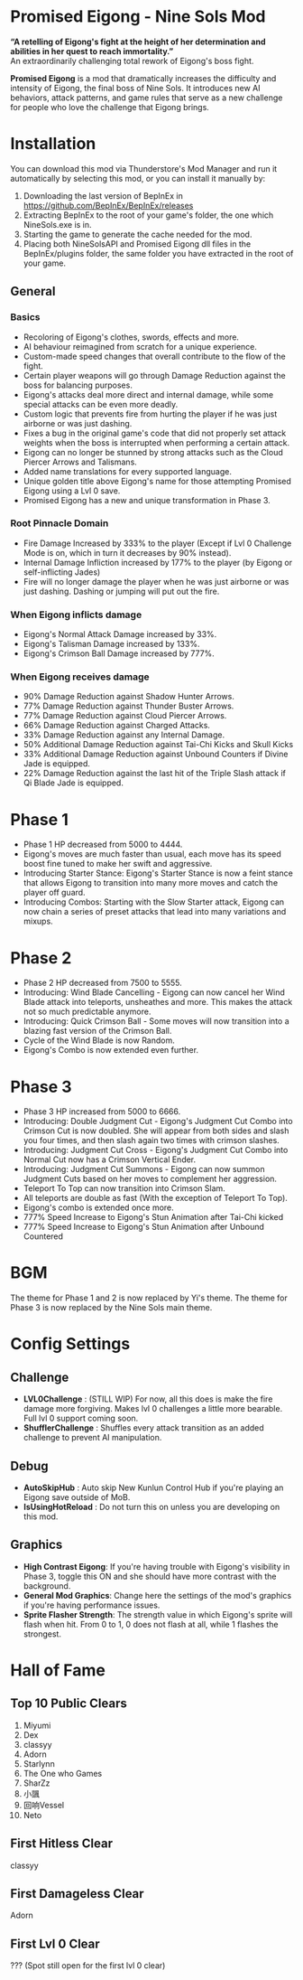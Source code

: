 # Promised Eigong - Nine Sols Mod

**“A retelling of Eigong's fight at the height of her determination and abilities in her quest to reach immortality.”**  
An extraordinarily challenging total rework of Eigong's boss fight.


**Promised Eigong** is a mod that dramatically increases the difficulty and intensity of Eigong, the final boss of Nine Sols. It introduces new AI behaviors, attack patterns, and game rules that
serve as a new challenge for people who love the challenge that Eigong brings.

# Installation

You can download this mod via Thunderstore's Mod Manager and run it automatically by selecting this mod, or you can install it manually by:

1. Downloading the last version of BepInEx in https://github.com/BepInEx/BepInEx/releases
2. Extracting BepInEx to the root of your game's folder, the one which NineSols.exe is in.
3. Starting the game to generate the cache needed for the mod.
4. Placing both NineSolsAPI and Promised Eigong dll files in the BepInEx/plugins folder, the same folder you have extracted in the root of your game.

## General
### Basics
- Recoloring of Eigong's clothes, swords, effects and more.
- AI behaviour reimagined from scratch for a unique experience.
- Custom-made speed changes that overall contribute to the flow of the fight.
- Certain player weapons will go through Damage Reduction against the boss for balancing purposes.
- Eigong's attacks deal more direct and internal damage, while some special attacks can be even more deadly.
- Custom logic that prevents fire from hurting the player if he was just airborne or was just dashing.
- Fixes a bug in the original game's code that did not properly set attack weights when the boss is interrupted when performing a certain attack.
- Eigong can no longer be stunned by strong attacks such as the Cloud Piercer Arrows and Talismans.
- Added name translations for every supported language.
- Unique golden title above Eigong's name for those attempting Promised Eigong using a Lvl 0 save.
- Promised Eigong has a new and unique transformation in Phase 3.

### Root Pinnacle Domain

- Fire Damage Increased by 333% to the player (Except if Lvl 0 Challenge Mode is on, which in turn it decreases by 90% instead).
- Internal Damage Infliction increased by 177% to the player (by Eigong or self-inflicting Jades)
- Fire will no longer damage the player when he was just airborne or was just dashing. Dashing or jumping will put out the fire.

### When Eigong inflicts damage

- Eigong's Normal Attack Damage increased by 33%.
- Eigong's Talisman Damage increased by 133%.
- Eigong's Crimson Ball Damage increased by 777%.

### When Eigong receives damage

- 90% Damage Reduction against Shadow Hunter Arrows.
- 77% Damage Reduction against Thunder Buster Arrows.
- 77% Damage Reduction against Cloud Piercer Arrows.
- 66% Damage Reduction against Charged Attacks.
- 33% Damage Reduction against any Internal Damage.
- 50% Additional Damage Reduction against Tai-Chi Kicks and Skull Kicks
- 33% Additional Damage Reduction against Unbound Counters if Divine Jade is equipped.
- 22% Damage Reduction against the last hit of the Triple Slash attack if Qi Blade Jade is equipped.

# Phase 1
- Phase 1 HP decreased from 5000 to 4444.
- Eigong's moves are much faster than usual, each move has its speed boost fine tuned to make her swift and aggressive.
- Introducing Starter Stance: Eigong's Starter Stance is now a feint stance that allows Eigong to transition into many more moves and catch the player off guard.
- Introducing Combos: Starting with the Slow Starter attack, Eigong can now chain a series of preset attacks that lead into many variations and mixups.

# Phase 2
- Phase 2 HP decreased from 7500 to 5555.
- Introducing: Wind Blade Cancelling - Eigong can now cancel her Wind Blade attack into teleports, unsheathes and more. This makes the attack not so much predictable anymore.
- Introducing: Quick Crimson Ball - Some moves will now transition into a blazing fast version of the Crimson Ball.
- Cycle of the Wind Blade is now Random.
- Eigong's Combo is now extended even further.

# Phase 3
- Phase 3 HP increased from 5000 to 6666.
- Introducing: Double Judgment Cut - Eigong's Judgment Cut Combo into Crimson Cut is now doubled. She will appear from both sides and slash you four times, and then slash again two times with crimson slashes.
- Introducing: Judgment Cut Cross - Eigong's Judgment Cut Combo into Normal Cut now has a Crimson Vertical Ender.
- Introducing: Judgment Cut Summons - Eigong can now summon Judgment Cuts based on her moves to complement her aggression.
- Teleport To Top can now transition into Crimson Slam.
- All teleports are double as fast (With the exception of Teleport To Top).
- Eigong's combo is extended once more.
- 777% Speed Increase to Eigong's Stun Animation after Tai-Chi kicked
- 777% Speed Increase to Eigong's Stun Animation after Unbound Countered

# BGM
The theme for Phase 1 and 2 is now replaced by Yi's theme.
The theme for Phase 3 is now replaced by the Nine Sols main theme.

# Config Settings
## Challenge
- **LVL0Challenge** : (STILL WIP) For now, all this does is make the fire damage more forgiving. Makes lvl 0 challenges a little more bearable. Full lvl 0 support coming soon.
- **ShufflerChallenge** : Shuffles every attack transition as an added challenge to prevent AI manipulation.

## Debug
- **AutoSkipHub** : Auto skip New Kunlun Control Hub if you're playing an Eigong save outside of MoB.
- **IsUsingHotReload** : Do not turn this on unless you are developing on this mod.

## Graphics
- **High Contrast Eigong**: If you're having trouble with Eigong's visibility in Phase 3, toggle this ON and she should have more contrast with the background.
- **General Mod Graphics**: Change here the settings of the mod's graphics if you're having performance issues.
- **Sprite Flasher Strength**: The strength value in which Eigong's sprite will flash when hit. From 0 to 1, 0 does not flash at all, while 1 flashes the strongest.

# Hall of Fame

## Top 10 Public Clears
1. Miyumi
2. Dex
3. classyy
4. Adorn
5. Starlynn
6. The One who Games
7. SharZz
8. 小颽
9. 回响Vessel
10. Neto

## First Hitless Clear
classyy

## First Damageless Clear
Adorn

## First Lvl 0 Clear
???
(Spot still open for the first lvl 0 clear)